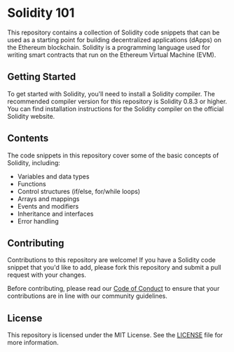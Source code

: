 # Solidity 101

This repository contains a collection of Solidity code snippets that can be used as a starting point for building decentralized applications (dApps) on the Ethereum blockchain. Solidity is a programming language used for writing smart contracts that run on the Ethereum Virtual Machine (EVM).

Getting Started
---------------

To get started with Solidity, you'll need to install a Solidity compiler. The recommended compiler version for this repository is Solidity 0.8.3 or higher. You can find installation instructions for the Solidity compiler on the official Solidity website.

Contents
--------

The code snippets in this repository cover some of the basic concepts of Solidity, including:

*   Variables and data types
*   Functions
*   Control structures (if/else, for/while loops)
*   Arrays and mappings
*   Events and modifiers
*   Inheritance and interfaces
*   Error handling

Contributing
------------

Contributions to this repository are welcome! If you have a Solidity code snippet that you'd like to add, please fork this repository and submit a pull request with your changes.

Before contributing, please read our [Code of Conduct](CODE_OF_CONDUCT.md) to ensure that your contributions are in line with our community guidelines.

License
-------

This repository is licensed under the MIT License. See the [LICENSE](LICENSE) file for more information.
